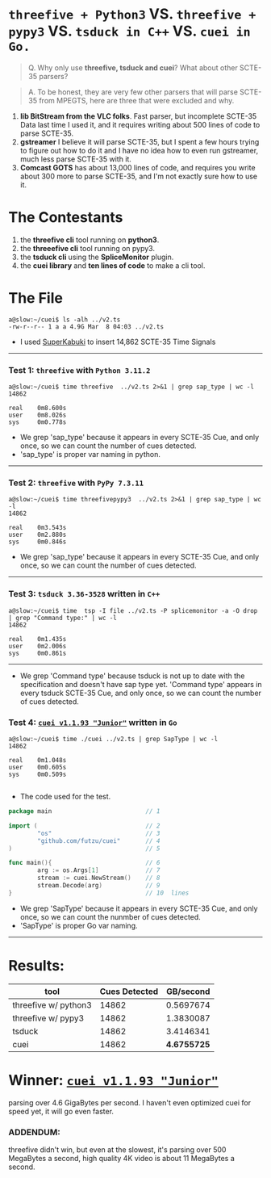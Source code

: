 #  `threefive + Python3` VS. `threefive + pypy3` VS. `tsduck in C++` VS. `cuei in Go.` 

> Q. Why only use __threefive, tsduck and cuei__? What about other SCTE-35 parsers? 

> A. To be honest, they are very few other parsers that will parse SCTE-35 from MPEGTS, here are three that were excluded and why.
> 

1. __lib BitStream from the VLC folks__. Fast parser, but incomplete SCTE-35 Data last time I used it, and it requires writing about 500 lines of code to parse SCTE-35.
2. __gstreamer__ I believe it will parse SCTE-35, but I spent a few hours trying to figure out how to do it and I have no idea how to even run gstreamer, much less parse SCTE-35 with it.
3. __Comcast GOTS__ has about 13,000 lines of code, and requires you write about 300 more to parse SCTE-35, and I'm not exactly sure how to use it.

# The Contestants

1. the __threefive cli__ tool running on __python3__.
2. the __threeefive cli__ tool running on pypy3.
3. the __tsduck cli__ using the __SpliceMonitor__ plugin.
4. the __cuei library__ and __ten lines of code__ to make a cli tool.


# The File
```rebol
a@slow:~/cuei$ ls -alh ../v2.ts
-rw-r--r-- 1 a a 4.9G Mar  8 04:03 ../v2.ts
```
* I used [SuperKabuki](https://github.com/futzu/superkabuki) to insert 14,862 SCTE-35 Time Signals
---  
### Test 1: `threefive` with `Python 3.11.2`

```smalltalk
a@slow:~/cuei$ time threefive  ../v2.ts 2>&1 | grep sap_type | wc -l
14862

real    0m8.600s
user    0m8.026s
sys     0m0.778s

```

* We grep 'sap_type' because it appears in every SCTE-35 Cue, and only once, so we can count the number of cues detected.
* 'sap_type' is proper var naming in python.
---

### Test 2: `threefive` with `PyPy 7.3.11`

``` smalltalk
a@slow:~/cuei$ time threefivepypy3  ../v2.ts 2>&1 | grep sap_type | wc -l
14862

real    0m3.543s
user    0m2.880s
sys     0m0.846s
```
* We grep 'sap_type' because it appears in every SCTE-35 Cue, and only once, so we can count the number of cues detected. 


---
### Test 3: `tsduck 3.36-3528` written in `C++`

```smalltalk
a@slow:~/cuei$ time  tsp -I file ../v2.ts -P splicemonitor -a -O drop | grep "Command type:" | wc -l
14862

real    0m1.435s
user    0m2.006s
sys     0m0.861s
```
---
* We grep 'Command type' because tsduck is not up to date with the specification and doesn't have sap type yet. 'Command type' appears in every tsduck SCTE-35 Cue, and only once, so we can count the number of cues detected. 


### Test 4: [`cuei v1.1.93 "Junior"`](https://github.com/futzu/cuei) written in `Go`

```smalltalk
a@slow:~/cuei$ time ./cuei ../v2.ts | grep SapType | wc -l
14862

real    0m1.048s
user    0m0.605s
sys     0m0.509s


```
* The code used for the test.
```go
package main                          // 1

import (                              // 2
        "os"                          // 3    
        "github.com/futzu/cuei"       // 4
)                                     // 5

func main(){                          // 6
        arg := os.Args[1]             // 7
        stream := cuei.NewStream()    // 8
        stream.Decode(arg)            // 9
}                                     // 10  lines
```
* We grep 'SapType' because it appears in every SCTE-35 Cue, and only once, so we can count the nunmber of cues detected.
*  'SapType' is proper Go var naming.

---

# Results:

| tool                | Cues Detected| GB/second     |
|---------------------|--------------|---------------|
| threefive w/ python3| 14862        |    0.5697674  |
| threefive w/ pypy3  | 14862        |    1.3830087  |
| tsduck              | 14862        |    3.4146341  |
| cuei                | 14862        |  __4.6755725__|



# Winner:  [`cuei v1.1.93 "Junior"`](https://github.com/futzu/cuei) 
parsing over 4.6 GigaBytes per second. I haven't even optimized cuei for speed yet, it will go even faster. 

### ADDENDUM:
threefive didn't win, but even at the slowest, it's parsing over 500 MegaBytes a second, high quality 4K  video is about 11 MegaBytes a second.


